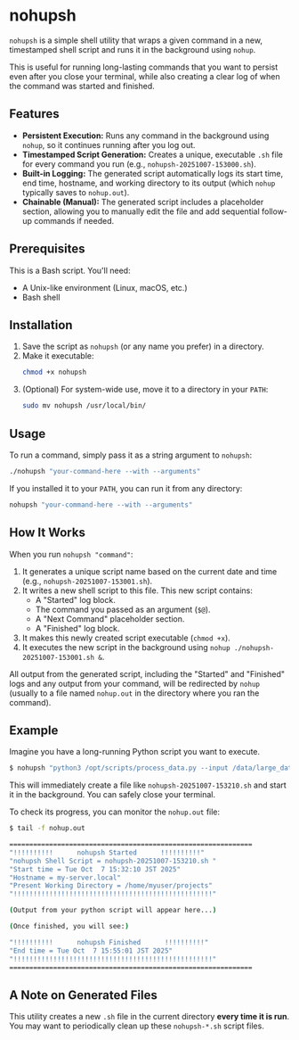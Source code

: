 # nohupsh

`nohupsh` is a simple shell utility that wraps a given command in a new, timestamped shell script and runs it in the background using `nohup`.

This is useful for running long-lasting commands that you want to persist even after you close your terminal, while also creating a clear log of when the command was started and finished.

## Features

  * **Persistent Execution:** Runs any command in the background using `nohup`, so it continues running after you log out.
  * **Timestamped Script Generation:** Creates a unique, executable `.sh` file for every command you run (e.g., `nohupsh-20251007-153000.sh`).
  * **Built-in Logging:** The generated script automatically logs its start time, end time, hostname, and working directory to its output (which `nohup` typically saves to `nohup.out`).
  * **Chainable (Manual):** The generated script includes a placeholder section, allowing you to manually edit the file and add sequential follow-up commands if needed.

## Prerequisites

This is a Bash script. You'll need:

  * A Unix-like environment (Linux, macOS, etc.)
  * Bash shell

## Installation

1.  Save the script as `nohupsh` (or any name you prefer) in a directory.
2.  Make it executable:
    ```bash
    chmod +x nohupsh
    ```
3.  (Optional) For system-wide use, move it to a directory in your `PATH`:
    ```bash
    sudo mv nohupsh /usr/local/bin/
    ```

## Usage

To run a command, simply pass it as a string argument to `nohupsh`:

```bash
./nohupsh "your-command-here --with --arguments"
```

If you installed it to your `PATH`, you can run it from any directory:

```bash
nohupsh "your-command-here --with --arguments"
```

## How It Works

When you run `nohupsh "command"`:

1.  It generates a unique script name based on the current date and time (e.g., `nohupsh-20251007-153001.sh`).
2.  It writes a new shell script to this file. This new script contains:
      * A "Started" log block.
      * The command you passed as an argument (`$@`).
      * A "Next Command" placeholder section.
      * A "Finished" log block.
3.  It makes this newly created script executable (`chmod +x`).
4.  It executes the new script in the background using `nohup ./nohupsh-20251007-153001.sh &`.

All output from the generated script, including the "Started" and "Finished" logs and any output from your command, will be redirected by `nohup` (usually to a file named `nohup.out` in the directory where you ran the command).

## Example

Imagine you have a long-running Python script you want to execute.

```bash
$ nohupsh "python3 /opt/scripts/process_data.py --input /data/large_dataset.csv --output /data/results.csv"
```

This will immediately create a file like `nohupsh-20251007-153210.sh` and start it in the background. You can safely close your terminal.

To check its progress, you can monitor the `nohup.out` file:

```bash
$ tail -f nohup.out

=============================================================
"!!!!!!!!!!      nohupsh Started      !!!!!!!!!!"
"nohupsh Shell Script = nohupsh-20251007-153210.sh "
"Start time = Tue Oct  7 15:32:10 JST 2025"
"Hostname = my-server.local"
"Present Working Directory = /home/myuser/projects"
"!!!!!!!!!!!!!!!!!!!!!!!!!!!!!!!!!!!!!!!!!!!!!!!!!!"

(Output from your python script will appear here...)

(Once finished, you will see:)

"!!!!!!!!!!      nohupsh Finished      !!!!!!!!!!"
"End time = Tue Oct  7 15:55:01 JST 2025"
"!!!!!!!!!!!!!!!!!!!!!!!!!!!!!!!!!!!!!!!!!!!!!!!!!!"
=============================================================
```

## A Note on Generated Files

This utility creates a new `.sh` file in the current directory **every time it is run**. You may want to periodically clean up these `nohupsh-*.sh` script files.
